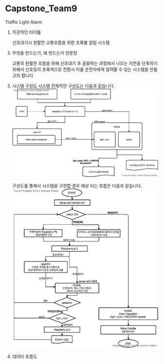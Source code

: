 # Capstone_Team9
Traffic Light Alarm

1. 직관적인 타이틀

    신호대기시 원활한 교통흐름을 위한 초록불 알림 시스템
  
2. 무엇을 만드는가, 왜 만드는가 한문장

    교통의 원활한 흐름을 위해 신호대기 후 출발하는 과정에서 나오는 지연을 단축하기 위해서 신호등이 초록색으로 전환시 이를 운전자에게
    알려줄 수 있는 시스템을 만들고자 합니다
  
3. 시스템 구성도
    시스템 전체적인 구상도는 다음과 같습니다.
    ![system](./Image/System.jpg)
    
    구상도를 통해서 시스템을 구현할 경우 예상 되는 흐름은 다음과 같습니다.
    ![system_flow](./Image/System_Flow.jpg)
    
  
4. 데이타 흐름도
